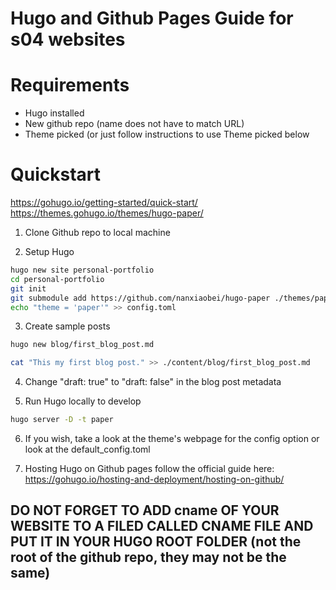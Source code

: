 # Hugo and Github Pages Guide for s04 websites

# Requirements

- Hugo installed
- New github repo (name does not have to match URL)
- Theme picked (or just follow instructions to use Theme picked below

# Quickstart

https://gohugo.io/getting-started/quick-start/
https://themes.gohugo.io/themes/hugo-paper/

1. Clone Github repo to local machine

2. Setup Hugo

```bash
hugo new site personal-portfolio
cd personal-portfolio
git init
git submodule add https://github.com/nanxiaobei/hugo-paper ./themes/paper
echo "theme = 'paper'" >> config.toml
```

3. Create sample posts

```bash
hugo new blog/first_blog_post.md

cat "This my first blog post." >> ./content/blog/first_blog_post.md
```

4. Change "draft: true" to "draft: false" in the blog post metadata


5. Run Hugo locally to develop

```bash
hugo server -D -t paper
```
6. If you wish, take a look at the theme's webpage for the config option or look at the default_config.toml

7. Hosting Hugo on Github pages follow the official guide here: https://gohugo.io/hosting-and-deployment/hosting-on-github/

## DO NOT FORGET TO ADD cname OF YOUR WEBSITE TO A FILED CALLED CNAME FILE AND PUT IT IN YOUR HUGO ROOT FOLDER (not the root of the github repo, they may not be the same)
